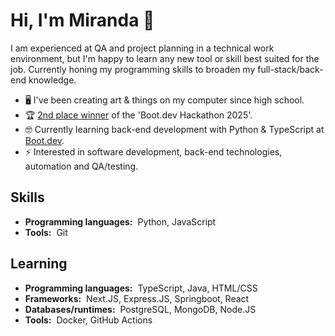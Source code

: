 # Hi, I'm Miranda :wave:

I am experienced at QA and project planning in a technical work environment, but I'm happy to learn any new tool or skill best suited for the job. Currently honing my programming skills to broaden my full-stack/back-end knowledge.

- 🖥️ I've been creating art & things on my computer since high school.
- 🏆 [2nd place winner](https://blog.boot.dev/news/hackathon-2025/) of the 'Boot.dev Hackathon 2025'.
- 🤓 Currently learning back-end development with Python & TypeScript at [Boot.dev](https://www.boot.dev/tracks/backend-python-typescript).
- ⚡ Interested in software development, back-end technologies, automation and QA/testing.

## Skills

- **Programming languages:**&nbsp;&nbsp;Python, JavaScript
- **Tools:**&nbsp;&nbsp;Git

## Learning

- **Programming languages:**&nbsp;&nbsp;TypeScript, Java, HTML/CSS
- **Frameworks:**&nbsp;&nbsp;Next.JS, Express.JS, Springboot, React
- **Databases/runtimes:**&nbsp;&nbsp;PostgreSQL, MongoDB, Node.JS
- **Tools:**&nbsp;&nbsp;Docker, GitHub Actions
